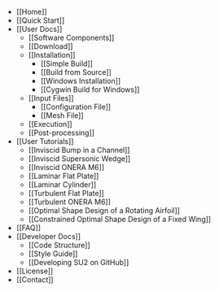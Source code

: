 * [[Home]]
* [[Quick Start]]
* [[User Docs]]
  * [[Software Components]]
  * [[Download]]
  * [[Installation]]
    * [[Simple Build]]
    * [[Build from Source]]
    * [[Windows Installation]]
    * [[Cygwin Build for Windows]]
  * [[Input Files]]
    * [[Configuration File]]
    * [[Mesh File]]
  * [[Execution]]
  * [[Post-processing]]
* [[User Tutorials]]
  * [[Inviscid Bump in a Channel]]
  * [[Inviscid Supersonic Wedge]]
  * [[Inviscid ONERA M6]]
  * [[Laminar Flat Plate]]
  * [[Laminar Cylinder]]
  * [[Turbulent Flat Plate]]
  * [[Turbulent ONERA M6]]
  * [[Optimal Shape Design of a Rotating Airfoil]]
  * [[Constrained Optimal Shape Design of a Fixed Wing]]
* [[FAQ]]
* [[Developer Docs]]
  * [[Code Structure]]
  * [[Style Guide]]
  * [[Developing SU2 on GitHub]]
* [[License]]
* [[Contact]]